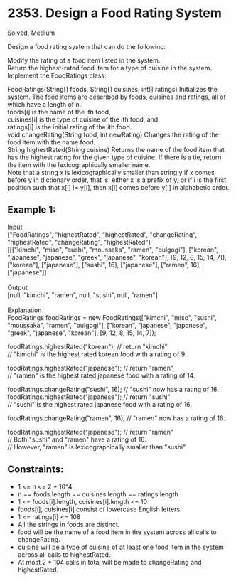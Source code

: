 # 2353. Design a Food Rating System
Solved, Medium

Design a food rating system that can do the following:  

Modify the rating of a food item listed in the system.  
Return the highest-rated food item for a type of cuisine in the system.  
Implement the FoodRatings class:  

FoodRatings(String[] foods, String[] cuisines, int[] ratings) Initializes the system. The food items are described by foods, cuisines and ratings, all of which have a length of n.  
foods[i] is the name of the ith food,  
cuisines[i] is the type of cuisine of the ith food, and  
ratings[i] is the initial rating of the ith food.  
void changeRating(String food, int newRating) Changes the rating of the food item with the name food.  
String highestRated(String cuisine) Returns the name of the food item that has the highest rating for the given type of cuisine. If there is a tie, return the item with the lexicographically smaller name.  
Note that a string x is lexicographically smaller than string y if x comes before y in dictionary order, that is, either x is a prefix of y, or if i is the first position such that x[i] != y[i], then x[i] comes
before y[i] in alphabetic order.  

 

Example 1:
---
Input  
["FoodRatings", "highestRated", "highestRated", "changeRating", "highestRated", "changeRating", "highestRated"]  
[[["kimchi", "miso", "sushi", "moussaka", "ramen", "bulgogi"], ["korean", "japanese", "japanese", "greek", "japanese", "korean"], 
[9, 12, 8, 15, 14, 7]], ["korean"], ["japanese"], ["sushi", 16], ["japanese"], ["ramen", 16], ["japanese"]]  
<br>
Output  
[null, "kimchi", "ramen", null, "sushi", null, "ramen"]    
<br>
Explanation  
FoodRatings foodRatings = new FoodRatings(["kimchi", "miso", "sushi", "moussaka", "ramen", "bulgogi"], ["korean", "japanese", "japanese", "greek", "japanese", "korean"], [9, 12, 8, 15, 14, 7]);  

foodRatings.highestRated("korean"); // return "kimchi"  
                                    // "kimchi" is the highest rated korean food with a rating of 9.  
                                    
foodRatings.highestRated("japanese"); // return "ramen"  
                                      // "ramen" is the highest rated japanese food with a rating of 14.  
                                      
foodRatings.changeRating("sushi", 16); // "sushi" now has a rating of 16.   
foodRatings.highestRated("japanese"); // return "sushi"  
                                      // "sushi" is the highest rated japanese food with a rating of 16.  
                                      
foodRatings.changeRating("ramen", 16); // "ramen" now has a rating of 16.  

foodRatings.highestRated("japanese"); // return "ramen"  
                                      // Both "sushi" and "ramen" have a rating of 16.  
                                      // However, "ramen" is lexicographically smaller than "sushi".  
 

Constraints:
---
- 1 <= n <= 2 * 10^4
- n == foods.length == cuisines.length == ratings.length
- 1 <= foods[i].length, cuisines[i].length <= 10
- foods[i], cuisines[i] consist of lowercase English letters.
- 1 <= ratings[i] <= 108
- All the strings in foods are distinct.
- food will be the name of a food item in the system across all calls to changeRating.
- cuisine will be a type of cuisine of at least one food item in the system across all calls to highestRated.
- At most 2 * 104 calls in total will be made to changeRating and highestRated.
